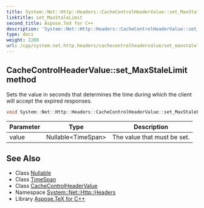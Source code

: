 ```yaml
---
title: System::Net::Http::Headers::CacheControlHeaderValue::set_MaxStaleLimit method
linktitle: set_MaxStaleLimit
second_title: Aspose.TeX for C++
description: 'System::Net::Http::Headers::CacheControlHeaderValue::set_MaxStaleLimit method. Sets the value in seconds that determines the time during which the client will accept the expired responses in C++.'
type: docs
weight: 2200
url: /cpp/system.net.http.headers/cachecontrolheadervalue/set_maxstalelimit/
---
```

## CacheControlHeaderValue::set_MaxStaleLimit method


Sets the value in seconds that determines the time during which the client will accept the expired responses.

```cpp
void System::Net::Http::Headers::CacheControlHeaderValue::set_MaxStaleLimit(Nullable<TimeSpan> value)
```


| Parameter | Type | Description |
| --- | --- | --- |
| value | Nullable\<TimeSpan\> | The value that must be set. |

## See Also

* Class [Nullable](../../../system/nullable/)
* Class [TimeSpan](../../../system/timespan/)
* Class [CacheControlHeaderValue](../)
* Namespace [System::Net::Http::Headers](../../)
* Library [Aspose.TeX for C++](../../../)
